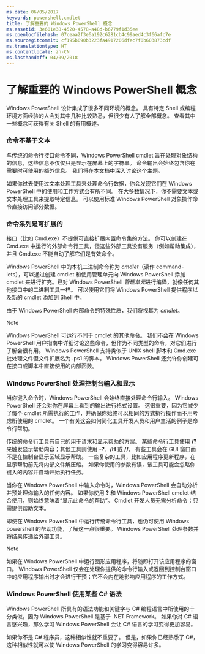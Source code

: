 ```yaml
---
ms.date: 06/05/2017
keywords: powershell,cmdlet
title: 了解重要的 Windows PowerShell 概念
ms.assetid: 3e601e38-4520-4578-a48d-b6779f1d35ee
ms.openlocfilehash: 07ceaa2f3e6a192c6281cb4c99aed4c3f66afc7e
ms.sourcegitcommit: cf195b090b3223fa4917206dfec7f0b603873cdf
ms.translationtype: HT
ms.contentlocale: zh-CN
ms.lasthandoff: 04/09/2018
---
```

# <a name="understanding-important-windows-powershell-concepts"></a>了解重要的 Windows PowerShell 概念
Windows PowerShell 设计集成了很多不同环境的概念。 具有特定 Shell 或编程环境方面经验的人会对其中几种比较熟悉，但很少有人了解全部概念。 查看其中一些概念可获得有关 Shell 的有用概述。

### <a name="commands-are-not-text-based"></a>命令不基于文本
与传统的命令行接口命令不同，Windows PowerShell cmdlet 旨在处理对象结构的信息，这些信息不仅仅只是显示在屏幕上的字符串。 命令输出会始终包含你在需要时可使用的额外信息。 我们将在本文档中深入讨论这个主题。

如果你过去使用过文本处理工具来处理命令行数据，你会发现它们在 Windows PowerShell 中的使用和工作方式会有所不同。 在大多数情况下，你不需要文本或文本处理工具来提取特定信息。 可以使用标准 Windows PowerShell 对象操作命令直接访问部分数据。

### <a name="the-command-family-is-extensible"></a>命令系列是可扩展的
接口（比如 Cmd.exe）不提供可直接扩展内置命令集的方法。 你可以创建在 Cmd.exe 中运行的外部命令行工具，但这些外部工具没有服务（例如帮助集成），并且 Cmd.exe 不能自动了解它们是有效命令。

Windows PowerShell 中的本机二进制命令称为 *cmdlet*（读作 command-lets），可以通过创建 cmdlet 和使用管理单元向 Windows PowerShell 添加 cmdlet 来进行扩充。已对 Windows PowerShell *管理单元*进行编译，就像任何其他接口中的二进制工具一样。 可以使用它们将 Windows PowerShell 提供程序以及新的 cmdlet 添加到 Shell 中。

由于 Windows PowerShell 内部命令的特殊性质，我们将视其为 *cmdlet*。

> [!NOTE]
> Windows PowerShell 可运行不同于 cmdlet 的其他命令。 我们不会在 Windows PowerShell 用户指南中详细讨论这些命令，但作为不同类型的命令，对它们进行了解会很有用。 Windows PowerShell 支持类似于 UNIX shell 脚本和 Cmd.exe 批处理文件但文件扩展名为 .ps1 的脚本。 Windows PowerShell 还允许你创建可在接口或脚本中直接使用的内部函数。

### <a name="windows-powershell-handles-console-input-and-display"></a>Windows PowerShell 处理控制台输入和显示
当你键入命令时，Windows PowerShell 会始终直接处理命令行输入。 Windows PowerShell 还会对你在屏幕上看到的输出进行格式设置。 这很重要，因为它减少了每个 cmdlet 所需执行的工作，并确保你始终可以相同的方式执行操作而不用考虑所使用的 cmdlet。 一个有关这会如何简化工具开发人员和用户生活的例子是命令行帮助。

传统的命令行工具有自己的用于请求和显示帮助的方案。 某些命令行工具使用 **/?** 来触发显示帮助内容；其他工具则使用 **-?**、**/H** 或 **//**。 有些工具会在 GUI 窗口而不是在控制台显示区域显示帮助。 一些复杂的工具，比如应用程序更新程序，在显示帮助前先将内部文件解压缩。 如果你使用的参数有误，该工具可能会忽略你键入的内容并自动开始执行任务。

当你在 Windows PowerShell 中输入命令时，Windows PowerShell 会自动分析并预处理你输入的任何内容。 如果你使用 **?** 和 Windows PowerShell cmdlet 结合使用，则始终意味着“显示此命令的帮助”。 Cmdlet 开发人员无需分析命令；只需提供帮助文本。

即使在 Windows PowerShell 中运行传统命令行工具，也仍可使用 Windows powershell 的帮助功能，了解这一点很重要。 Windows PowerShell 处理参数并将结果传递给外部工具。

> [!NOTE]
> 如果在 Windows PowerShell 中运行图形应用程序，将随即打开该应用程序的窗口。 Windows PowerShell 仅会在处理你提供的命令行输入或返回到控制台窗口中的应用程序输出时才会进行干预；它不会内在地影响应用程序的工作方式。

### <a name="windows-powershell-uses-some-c-syntax"></a>Windows PowerShell 使用某些 C# 语法
Windows PowerShell 所具有的语法功能和关键字与 C# 编程语言中所使用的十分类似，因为 Windows PowerShell 是基于 .NET Framework。 如果你对 C# 语言感兴趣，那么学习 Windows PowerShell 会让 C# 语言的学习变得更加容易。

如果你不是 C# 程序员，这种相似性就不重要了。 但是，如果你已经熟悉了 C#，这种相似性就可以使 Windows PowerShell 的学习变得容易许多。